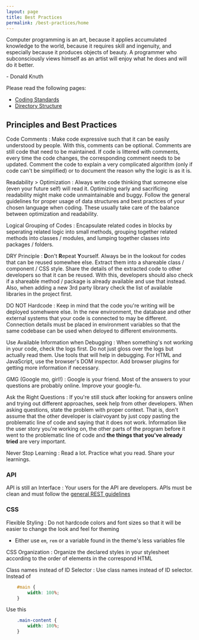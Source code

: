 ```yaml
---
layout: page
title: Best Practices
permalink: /best-practices/home
---
```


<div class="quote-container">
    <p class="message">
        <span>Computer programming is an art, because it applies accumulated knowledge to the world, because it requires skill and ingenuity, and especially because it produces objects of beauty. A programmer who subconsciously views himself as an artist will enjoy what he does and will do it better.</span>
    </p>
    <p class="author">
        - Donald Knuth
    </p>
</div>

Please read the following pages:

- [Coding Standards](coding-standards)
- [Directory Structure](directory-structure)


## Principles and Best Practices

Code Comments
:  Make code expressive such that it can be easily understood by people. With this, comments can be optional. Comments are still code that need to be maintained. If code is littered with comments, every time the code changes, the corresponding comment needs to be updated. Comment the code to explain a very complicated algorithm (only if code can't be simplified) or to document the reason why the logic is as it is.

Readability > Optimization
: Always write code thinking that someone else (even your future self) will read it. Optimizing early and sacrificing readability might make code unmaintainable and buggy. Follow the general guidelines for proper usage of data structures and best practices of your chosen language when coding. These usually take care of the balance between optimization and readability.

Logical Grouping of Codes
: Encapsulate related codes in blocks by seperating related logic into small methods, grouping together related methods into classes / modules, and lumping together classes into packages / folders.

DRY Principle
: **D**on't **R**epeat **Y**ourself. Always be in the lookout for codes that can be reused somewhee else. Extract them into a shareable class / component / CSS style. Share the details of the extracted code to other developers so that it can be reused. With this, developers should also check if a shareable method / package is already available and use that instead. Also, when adding a new 3rd party library check the list of available libraries in the project first.

DO NOT Hardcode
: Keep in mind that the code you're writing will be deployed somehwere else. In the new environment, the database and other external systems that your code is connected to may be different. Connection details must be placed in environment variables so that the same codebase can be used when deloyed to different environments. 

Use Available Information when Debugging
: When something's not working in your code, check the logs first. Do not just gloss over the logs but actually read them. Use tools that will help in debugging. For HTML and JavaScript, use the browser's DOM inspector. Add browser plugins for getting more information if necessary.

GMG (Google mo, girl!)
: Google is your friend. Most of the answers to your questions are probably online. Improve your google-fu.

Ask the Right Questions
:  If you're still stuck after looking for answers online and trying out different approaches, seek help from other developers. When asking questions, state the problem with proper context. That is, don't assume that the other developer is clairvoyant by just copy pasting the problematic line of code and saying that it does not work. Information like the user story you're working on, the other parts of the program before it went to the problematic line of code and **the things that you've already tried** are very important.

Never Stop Learning
: Read a lot. Practice what you read. Share your learnings.


### API

API is still an Interface
: Your users for the API are developers. APIs must be clean and must follow the [general REST guidelines](https://hackernoon.com/restful-api-designing-guidelines-the-best-practices-60e1d954e7c9)

### CSS

Flexible Styling
: Do not hardcode colors and font sizes so that it will be easier to change the look and feel for theming
- Either use `em`, `rem` or a variable found in the theme's less variables file

CSS Organization
: Organize the declared styles in your stylesheet according to the order of elements in the correspond HTML

Class names instead of ID Selector
: Use class names instead of ID selector. 
Instead of
```css
    #main {
        width: 100%;
    }
```
Use this
```css
    .main-content {
        width: 100%;
    }
```

